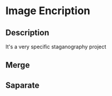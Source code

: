 Image Encription
================

## Description
It's a very specific staganography project 

## Merge

## Saparate
